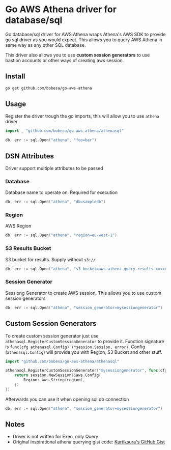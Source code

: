 # Go AWS Athena driver for database/sql

Go database/sql driver for AWS Athena wraps Athena's AWS SDK to provide go sql
driver as you would expect. This allows you to query AWS Athena in same way as
any other SQL database.

This driver also allows you to use **custom session generators** to use bastion
accounts or other ways of creating aws session.

## Install

```bash
go get github.com/bobesa/go-aws-athena
```

## Usage

Register the driver trough the go imports, this will allow you to use `athena` driver

```go
import _ "github.com/bobesa/go-aws-athena/athenasql"

db, err := sql.Open("athena", "foo=bar")
```

## DSN Attributes

Driver support multiple attributes to be passed

### Database

Database name to operate on. Required for execution

```go
db, err := sql.Open("athena", "db=sampledb")
```

### Region

AWS Region

```go
db, err := sql.Open("athena", "region=eu-west-1")
```

### S3 Results Bucket

S3 bucket for results. Supply without `s3://`

```go
db, err := sql.Open("athena", "s3_bucket=aws-athena-query-results-xxxxxxxx-eu-west-1")
```

### Session Generator

Sessiong Generator to create AWS session. This allows you to use custom session generators

```go
db, err := sql.Open("athena", "session_generator=mysessiongenerator")
```

## Custom Session Generators

To create custom session generator just use `athenasql.RegisterCustomSessionGenerator` to provide it.
Function signature is `func(cfg athenasql.Config) (*session.Session, error)`.
Config (`athenasql.Config`) will provide you with Region, S3 Bucket and other stuff.

```go
import "github.com/bobesa/go-aws-athena/athenasql"

athenasql.RegisterCustomSessionGenerator("mysessiongenerator", func(cfg athenasql.Config) (*session.Session, error) {
	return session.NewSession(&aws.Config{
		Region: aws.String(region),
	})
})
```

Afterwards you can use it when opening sql db connection

```go
db, err := sql.Open("athena", "session_generator=mysessiongenerator")
```

## Notes

- Driver is not written for Exec, only Query
- Original inspirational athena querying gist code: [Kartiksura's GitHub Gist](https://gist.github.com/kartiksura/93160be1078648a14ec0ddc125c35546)